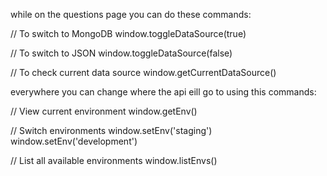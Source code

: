 while on the questions page you can do these commands:

// To switch to MongoDB
window.toggleDataSource(true)

// To switch to JSON
window.toggleDataSource(false)

// To check current data source
window.getCurrentDataSource()

everywhere you can change where the api eill go to using this commands:

// View current environment
window.getEnv()

// Switch environments
window.setEnv('staging')
window.setEnv('development')

// List all available environments
window.listEnvs()
